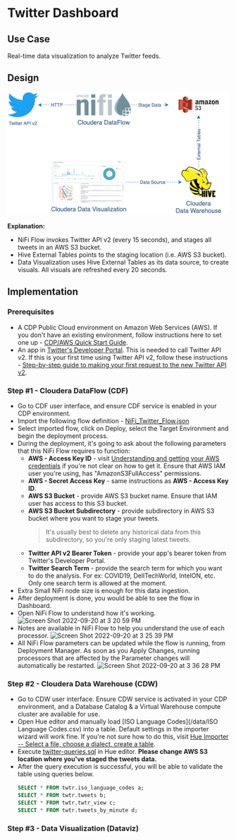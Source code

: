 # Twitter Dashboard
## Use Case
Real-time data visualization to analyze Twitter feeds.

## Design
![Design - Twitter Dashboard](/assets/design-Twitter-dashboard.png)

**Explanation:**
- NiFi Flow invokes Twitter API v2 (every 15 seconds), and stages all tweets in an AWS S3 bucket.
- Hive External Tables points to the staging location (i.e. AWS S3 bucket).
- Data Visualization uses Hive External Tables as its data source, to create visuals. All visuals are refreshed every 20 seconds.

## Implementation
### Prerequisites
- A CDP Public Cloud environment on Amazon Web Services (AWS). If you don't have an existing environment, follow instructions here to set one up - [CDP/AWS Quick Start Guide](https://docs.cloudera.com/cdp-public-cloud/cloud/aws-quickstart/topics/mc-aws-quickstart.html).
- An app in [Twitter's Developer Portal](https://developer.twitter.com/en/portal/dashboard). This is needed to call Twitter API v2. If this is your first time using Twitter API v2, follow these instructions - [Step-by-step guide to making your first request to the new Twitter API v2](https://developer.twitter.com/en/docs/tutorials/step-by-step-guide-to-making-your-first-request-to-the-twitter-api-v2).

### Step #1 - Cloudera DataFlow (CDF)
- Go to CDF user interface, and ensure CDF service is enabled in your CDP environment.
- Import the following flow definition - [NiFi_Twitter_Flow.json](/NiFi_Twitter_Flow.json)
- Select imported flow, click on Deploy, select the Target Environment and begin the deployment process.
- During the deployment, it's going to ask about the following parameters that this NiFi Flow requires to function:
  - **AWS - Access Key ID** - visit [Understanding and getting your AWS credentials](https://docs.aws.amazon.com/general/latest/gr/aws-sec-cred-types.html) if you're not clear on how to get it. Ensure that AWS IAM user you're using, has "AmazonS3FullAccess" permissions.
  - **AWS - Secret Access Key** - same instructions as **AWS - Access Key ID**.
  - **AWS S3 Bucket** - provide AWS S3 bucket name. Ensure that IAM user has access to this S3 bucket.
  - **AWS S3 Bucket Subdirectory** - provide subdirectory in AWS S3 bucket where you want to stage your tweets. 
    > It's usually best to delete any historical data from this subdirectory, so you're only staging latest tweets.
  - **Twitter API v2 Bearer Token** - provide your app's bearer token from Twitter's Developer Portal.
  - **Twitter Search Term** - provide the search term for which you want to do the analysis. For ex: COVID19, DellTechWorld, IntelON, etc. Only one search term is allowed at the moment.
- Extra Small NiFi node size is enough for this data ingestion.
- After deployment is done, you would be able to see the flow in Dashboard.
- Open NiFi Flow to understand how it's working.
  ![Screen Shot 2022-09-20 at 3 20 59 PM](https://user-images.githubusercontent.com/2523891/191375477-84262a11-622f-4026-bfac-ac908c2d8931.png)
- Notes are available in NiFi Flow to help you understand the use of each processor.
  ![Screen Shot 2022-09-20 at 3 25 39 PM](https://user-images.githubusercontent.com/2523891/191375811-dd24c63e-911e-4bf0-bc67-1b531021fb7f.png)
- All NiFi Flow parameters can be updated while the flow is running, from Deployment Manager. As soon as you Apply Changes, running processors that are affected by the Parameter changes will automatically be restarted.
  ![Screen Shot 2022-09-20 at 3 36 28 PM](https://user-images.githubusercontent.com/2523891/191377135-4317c855-4afd-4704-bd1e-45e7bdc811f9.png)

### Step #2 - Cloudera Data Warehouse (CDW)
- Go to CDW user interface. Ensure CDW service is activated in your CDP environment, and a Database Catalog & a Virtual Warehouse compute cluster are available for use.
- Open Hue editor and manually load [ISO Language Codes](/data/ISO Language Codes.csv) into a table. Default settings in the importer wizard will work fine. If you're not sure how to do this, visit [Hue Importer -- Select a file, choose a dialect, create a table](https://gethue.com/blog/2021-05-26-improved-hue-importer-select-a-file-choose-a-dialect-create-a-table/).
- Execute [twitter-queries.sql](/twitter-queries.sql) in Hue editor. **Please change AWS S3 location where you've staged the tweets data.**
- After the query execution is successful, you will be able to validate the table using queries below.
  ```sql
  SELECT * FROM twtr.iso_language_codes a;
  SELECT * FROM twtr.tweets b;
  SELECT * FROM twtr.twtr_view c;
  SELECT * FROM twtr.tweets_by_minute d;
  ```

### Step #3 - Data Visualization (Dataviz)

